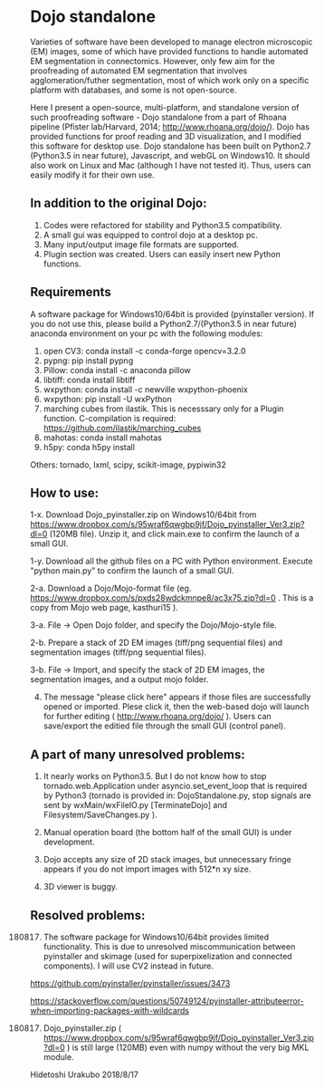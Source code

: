 # Dojo standalone

Varieties of software have been developed to manage electron microscopic (EM) images, some of which have provided functions to handle automated EM segmentation in connectomics. However, only few aim for the proofreading of automated EM segmentation that involves agglomeration/futher segmentation, most of which work only on a specific platform with databases, and some is not open-source.


   Here I present a open-source, multi-platform, and standalone version of such proofreading software - Dojo standalone from a part of Rhoana pipeline (Pfister lab/Harvard, 2014; http://www.rhoana.org/dojo/). Dojo has provided functions for proof reading and 3D visualization, and I modified this software for desktop use. Dojo standalone has been built on Python2.7 (Python3.5 in near future), Javascript, and webGL on Windows10. It should also work on Linux and Mac (although I have not tested it). Thus, users can easily modify it for their own use.


## In addition to the original Dojo:

1) Codes were refactored for stability and Python3.5 compatibility. 
2) A small gui was equipped to control dojo at a desktop pc.
3) Many input/output image file formats are supported. 
4) Plugin section was created. Users can easily insert new Python functions.


## Requirements
A software package for Windows10/64bit is provided (pyinstaller version). If you do not use this, please build a Python2.7/(Python3.5 in near future) anaconda environment on your pc with the following modules:


1) open CV3: conda install -c conda-forge opencv=3.2.0
2) pypng: pip install pypng
3) Pillow: conda install -c anaconda pillow
4) libtiff: conda install libtiff
5) wxpython: conda install -c newville wxpython-phoenix
6) wxpython: pip install -U wxPython
7) marching cubes from ilastik. This is necesssary only for a Plugin function. C-compilation is required: https://github.com/ilastik/marching_cubes
8) mahotas: conda install mahotas
9) h5py: conda h5py install

Others: tornado, lxml, scipy, scikit-image, pypiwin32

## How to use:

1-x. Download Dojo_pyinstaller.zip on Windows10/64bit from https://www.dropbox.com/s/95wraf6qwgbp9jf/Dojo_pyinstaller_Ver3.zip?dl=0 (120MB file). Unzip it, and click main.exe to confirm the launch of a small GUI.

1-y. Download all the github files on a PC with Python environment. Execute "python main.py" to confirm the launch of a small GUI.

2-a. Download a Dojo/Mojo-format file (eg. https://www.dropbox.com/s/pxds28wdckmnpe8/ac3x75.zip?dl=0 . This is a copy from Mojo web page, kasthuri15 ).

3-a. File -> Open Dojo folder, and specify the Dojo/Mojo-style file.

2-b. Prepare a stack of 2D EM images (tiff/png sequential files) and segmentation images (tiff/png sequential files).

3-b. File -> Import, and specify the stack of 2D EM images, the segmentation images, and a output mojo folder.

4. The message "please click here" appears if those files are successfully opened or imported. Plese click it, then the web-based dojo will launch for further editing ( http://www.rhoana.org/dojo/ ). Users can save/export the editied file through the small GUI (control panel). 

## A part of many unresolved problems:

1) It nearly works on Python3.5. But I do not know how to stop tornado.web.Application under asyncio.set_event_loop that is required by Python3 (tornado is provided in: DojoStandalone.py, stop signals are sent by wxMain/wxFileIO.py [TerminateDojo] and Filesystem/SaveChanges.py ). 

2) Manual operation board (the bottom half of the small GUI) is under development.

3) Dojo accepts any size of 2D stack images, but unnecessary fringe appears if you do not import images with 512*n xy size.  

4) 3D viewer is buggy.


## Resolved problems:

180817) The software package for Windows10/64bit provides limited functionality. This is due to unresolved miscommunication between pyinstaller and skimage (used for superpixelization and connected components). I will use CV2 instead in future.

https://github.com/pyinstaller/pyinstaller/issues/3473
 
https://stackoverflow.com/questions/50749124/pyinstaller-attributeerror-when-importing-packages-with-wildcards



180817) Dojo_pyinstaller.zip ( https://www.dropbox.com/s/95wraf6qwgbp9jf/Dojo_pyinstaller_Ver3.zip?dl=0 ) is still large (120MB) even with numpy without the very big MKL module.  



Hidetoshi Urakubo
2018/8/17

